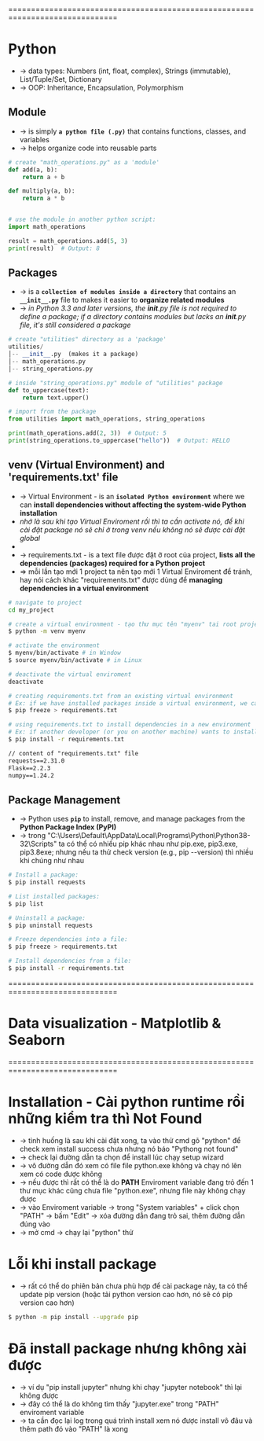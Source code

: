 ==============================================================================
# Python
* -> data types: Numbers (int, float, complex), Strings (immutable), List/Tuple/Set, Dictionary
* -> OOP: Inheritance, Encapsulation, Polymorphism

## Module
* -> is simply **`a python file (.py)`** that contains functions, classes, and variables
* -> helps organize code into reusable parts

```py
# create "math_operations.py" as a 'module'
def add(a, b):
    return a + b

def multiply(a, b):
    return a * b


# use the module in another python script:
import math_operations

result = math_operations.add(5, 3)
print(result)  # Output: 8
```

## Packages
* -> is a **`collection of modules inside a directory`** that contains an **`__init__.py`** file to makes it easier to **organize related modules**
* -> _in Python 3.3 and later versions, the __init__.py file is not required to define a package; if a directory contains modules but lacks an __init__.py file, it's still considered a package_

```py
# create "utilities" directory as a 'package'
utilities/  
│-- __init__.py  (makes it a package)  
│-- math_operations.py  
│-- string_operations.py

# inside "string_operations.py" module of "utilities" package
def to_uppercase(text):
    return text.upper()

# import from the package
from utilities import math_operations, string_operations

print(math_operations.add(2, 3))  # Output: 5
print(string_operations.to_uppercase("hello"))  # Output: HELLO
```

## venv (Virtual Environment) and 'requirements.txt' file
* -> Virtual Environment - is an **`isolated Python environment`** where we can **install dependencies without affecting the system-wide Python installation**
* _nhớ là sau khi tạo Virtual Enviroment rồi thì ta cần activate nó, để khi cài đặt package nó sẽ chỉ ở trong venv nếu không nó sẽ được cài đặt global_
* 
* -> requirements.txt - is a text file được đặt ở root của project, **lists all the dependencies (packages) required for a Python project**
* => mỗi lần tạo mới 1 project ta nên tạo mới 1 Virtual Enviroment để tránh, hay nói cách khác "requirements.txt" được dùng để **managing dependencies in a virtual environment**

```bash
# navigate to project
cd my_project

# create a virtual environment - tạo thư mục tên "myenv" tai root project
$ python -m venv myenv

# activate the environment 
$ myenv/bin/activate # in Window
$ source myenv/bin/activate # in Linux

# deactivate the virtual enviroment
deactivate
```

```bash
# creating requirements.txt from an existing virtual environment
# Ex: if we have installed packages inside a virtual environment, we can generate "requirements.txt"
$ pip freeze > requirements.txt

# using requirements.txt to install dependencies in a new environment
# Ex: if another developer (or you on another machine) wants to install the same dependencies
$ pip install -r requirements.txt
```

```txt
// content of "requirements.txt" file
requests==2.31.0
Flask==2.2.3
numpy==1.24.2
```

## Package Management
* -> Python uses **`pip`** to install, remove, and manage packages from the **Python Package Index (PyPI)**
* -> trong "C:\Users\Default\AppData\Local\Programs\Python\Python38-32\Scripts" ta có thể có nhiều pip khác nhau như pip.exe, pip3.exe, pip3.8exe; nhưng nếu ta thử check version (e.g., pip --version) thì nhiều khi chúng như nhau

```bash
# Install a package:
$ pip install requests

# List installed packages:
$ pip list

# Uninstall a package:
$ pip uninstall requests

# Freeze dependencies into a file:
$ pip freeze > requirements.txt

# Install dependencies from a file:
$ pip install -r requirements.txt
```

==============================================================================
# Data visualization - Matplotlib & Seaborn

==============================================================================
# Installation - Cài python runtime rồi những kiểm tra thì Not Found
* -> tình huống là sau khi cài đặt xong, ta vào thử cmd gõ "python" để check xem install success chưa nhưng nó báo "Pythong not found"
* -> check lại đường dẫn ta chọn để install lúc chạy setup wizard
* -> vô đường dẫn đó xem có file file python.exe không và chạy nó lên xem có code được không
* -> nếu được thì rất có thể là do **PATH** Enviroment variable đang trỏ đến 1 thư mục khác cũng chưa file "python.exe", nhưng file này không chạy được
* -> vào Enviroment variable -> trong "System variables" + click chọn "PATH" -> bấm "Edit" -> xóa đường dẫn đang trỏ sai, thêm đường dẫn đúng vào
* -> mở cmd -> chạy lại "python" thử 

# Lỗi khi install package
* -> rất có thể do phiên bản chưa phù hợp để cài package này, ta có thể update pip version (hoặc tải python version cao hơn, nó sẽ có pip version cao hơn)
```bash
$ python -m pip install --upgrade pip
```

# Đã install package nhưng không xài được
* -> ví dụ "pip install jupyter" nhưng khi chạy "jupyter notebook" thì lại không được 
* -> đây có thể là do không tìm thấy "jupyter.exe" trong "PATH" enviroment variable
* -> ta cần đọc lại log trong quá trình install xem nó được install vô đâu và thêm path đó vào "PATH" là xong 
